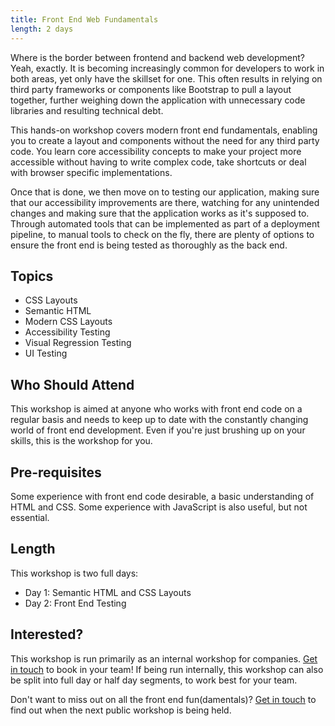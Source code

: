 ```yaml
---
title: Front End Web Fundamentals
length: 2 days
---
```


Where is the border between frontend and backend web development? Yeah, exactly. It is becoming increasingly common for developers to work in both areas, yet only have the skillset for one. This often results in relying on third party frameworks or components like Bootstrap to pull a layout together, further weighing down the application with unnecessary code libraries and resulting technical debt.

This hands-on workshop covers modern front end fundamentals, enabling you to create a layout and components without the need for any third party code. You learn core accessibility concepts to make your project more accessible without having to write complex code, take shortcuts or deal with browser specific implementations.

Once that is done, we then move on to testing our application, making sure that our accessibility improvements are there, watching for any unintended changes and making sure that the application works as it's supposed to. Through automated tools that can be implemented as part of a deployment pipeline, to manual tools to check on the fly, there are plenty of options to ensure the front end is being tested as thoroughly as the back end.

<!-- excerpt -->

## Topics

- CSS Layouts
- Semantic HTML
- Modern CSS Layouts
- Accessibility Testing
- Visual Regression Testing
- UI Testing

## Who Should Attend

This workshop is aimed at anyone who works with front end code on a regular basis and needs to keep up to date with the constantly changing world of front end development. Even if you're just brushing up on your skills, this is the workshop for you.

## Pre-requisites

Some experience with front end code desirable, a basic understanding of HTML and CSS. Some experience with JavaScript is also useful, but not essential.

## Length

This workshop is two full days: 

- Day 1: Semantic HTML and CSS Layouts
- Day 2: Front End Testing

## Interested?

This workshop is run primarily as an internal workshop for companies. [Get in touch](/contact) to book in your team! If being run internally, this workshop can also be split into full day or half day segments, to work best for your team.

Don't want to miss out on all the front end fun(damentals)? [Get in touch](/contact) to find out when the next public workshop is being held.